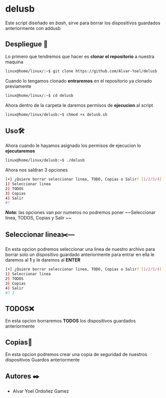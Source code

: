 # delusb
Este script diseñado en *bash*, sirve para borrar los dispositivos guardados anteriormente con addusb

## Despliegue 🔧
Lo primero que tendremos que hacer es **clonar el repositorio** a nuestra maquina

```bash 
linux@home/linux/:~$ git clone https://github.com/Alvar-Yoel/delusb
```

Cuando lo tengamos clonado **entraremos** en el repositorio ya clonado previamente

```bash
linux@home/linux/:~$ cd delusb
```

Ahora dentro de la carpeta le daremos permisos de **ejecucion** al script

```bash 
linux@home/linux/delusb:~$ chmod +x delusb.sh
```

## Uso🛠️
Ahora cuando le hayamos asignado los permisos de ejecucion lo **ejecutaremos**
```bash
linux@home/linux/delusb:~$ ./delusb
```

Ahora nos saldran 3 opciones
```bash
[+] ¿Quiere borrar seleccionar linea, TODO, Copias o Salir? [1/2/3/4]
1) Seleccionar linea
2) TODOS
3) Copias
4) Salir
#?
```
***Nota:*** las opciones van por numeros no podremos poner ~~Seleccionar linea, TODOS, Copias y Salir ~~

## Seleccionar linea✂️―
En esta opcion podremos seleccionar una linea de nuestro archivo para borrar solo un dispositivo guardado anteriormente para entrar en ella le daremos al **1** y le daremos al **ENTER**
```bash
[+] ¿Quiere borrar seleccionar linea, TODO, Copias o Salir? [1/2/3/4]
1) Seleccionar linea
2) TODOS
3) Copias
4) Salir
#? 1
```

## TODOS❌
En esta opcion borraremos **TODOS** los dispositivos guardados anteriormente

## Copias📄
En esta opcion podremos crear una copia de seguridad de nuestros dispositivos Guardos anteriormente

## Autores ✒️
- Alvar Yoel Ordoñez Gamez
